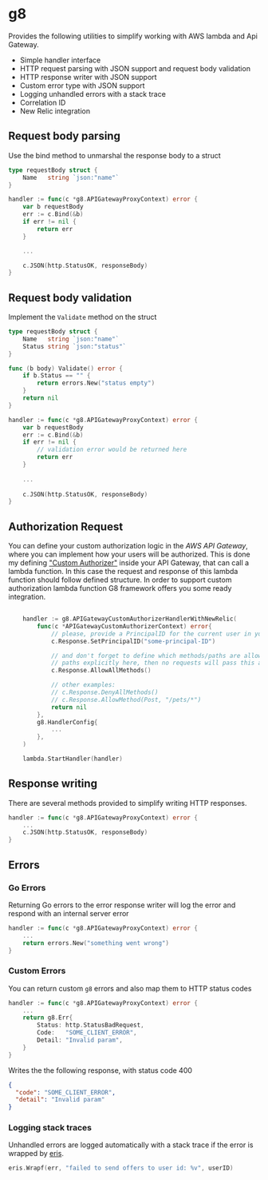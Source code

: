 # g8

Provides the following utilities to simplify working with AWS lambda and Api Gateway.

* Simple handler interface
* HTTP request parsing with JSON support and request body validation
* HTTP response writer with JSON support
* Custom error type with JSON support
* Logging unhandled errors with a stack trace
* Correlation ID
* New Relic integration

## Request body parsing

Use the bind method to unmarshal the response body to a struct

```go
type requestBody struct {
	Name   string `json:"name"`
}

handler := func(c *g8.APIGatewayProxyContext) error {
	var b requestBody
	err := c.Bind(&b)
	if err != nil {
		return err
	}

	...

	c.JSON(http.StatusOK, responseBody)
}
```

## Request body validation

Implement the `Validate` method on the struct

```go
type requestBody struct {
	Name   string `json:"name"`
	Status string `json:"status"`
}

func (b body) Validate() error {
	if b.Status == "" {
		return errors.New("status empty")
	}
	return nil
}

handler := func(c *g8.APIGatewayProxyContext) error {
	var b requestBody
	err := c.Bind(&b)
	if err != nil {
		// validation error would be returned here
		return err
	}
	
	...
	
	c.JSON(http.StatusOK, responseBody)
}
```

## Authorization Request

You can define your custom authorization logic in the *AWS API Gateway*, where you can implement how your users will be 
authorized. This is done my defining ["Custom Authorizer"](https://docs.aws.amazon.com/apigateway/latest/developerguide/apigateway-use-lambda-authorizer.html) 
inside your API Gateway, that can call a lambda function. 
In this case the request and response of this lambda function should follow defined structure. In order to support custom 
authorization lambda function G8 framework offers you some ready integration.

```go
    
    handler := g8.APIGatewayCustomAuthorizerHandlerWithNewRelic(
        func(c *APIGatewayCustomAuthorizerContext) error{
            // please, provide a PrincipalID for the current user in your app specific way
            c.Response.SetPrincipalID("some-principal-ID")

            // and don't forget to define which methods/paths are allowed, which are disabled. If you won't allow some
            // paths explicitly here, then no requests will pass this authorizer and hit backed.
            c.Response.AllowAllMethods()

            // other examples:
            // c.Response.DenyAllMethods()
            // c.Response.AllowMethod(Post, "/pets/*")
            return nil
        },
        g8.HandlerConfig{
            ...
        },
    )

    lambda.StartHandler(handler)

```

## Response writing

There are several methods provided to simplify writing HTTP responses. 

```go
handler := func(c *g8.APIGatewayProxyContext) error {
	...
	c.JSON(http.StatusOK, responseBody)
}
```

## Errors

### Go Errors

Returning Go errors to the error response writer will log the error and respond with an internal server error

```go
handler := func(c *g8.APIGatewayProxyContext) error {
	...
	return errors.New("something went wrong")
}
```

### Custom Errors

You can return custom `g8` errors and also map them to HTTP status codes

```go
handler := func(c *g8.APIGatewayProxyContext) error {
	...
	return g8.Err{
		Status: http.StatusBadRequest,
		Code:   "SOME_CLIENT_ERROR",
		Detail: "Invalid param",
	}
}
```

Writes the the following response, with status code 400

```json
{
  "code": "SOME_CLIENT_ERROR",
  "detail": "Invalid param"
}
```

### Logging stack traces

Unhandled errors are logged automatically with a stack trace if the error is wrapped by [eris](https://github.com/rotisserie/eris). 

```go
eris.Wrapf(err, "failed to send offers to user id: %v", userID)
```
